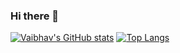 ### Hi there 👋


[![Vaibhav's GitHub stats](https://github-readme-stats.vercel.app/api?username=Vs153698)](https://github.com/vs153698)
[![Top Langs](https://github-readme-stats.vercel.app/api/top-langs/?username=Vs153698&layout=compact)](https://github.com/Vs153698)
